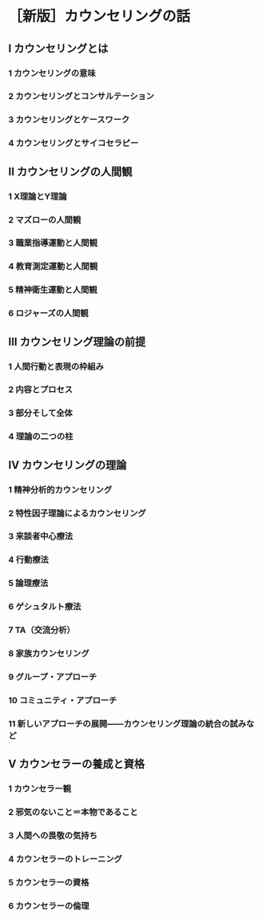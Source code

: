 # ［新版］カウンセリングの話
## I カウンセリングとは
### 1 カウンセリングの意味
### 2 カウンセリングとコンサルテーション
### 3 カウンセリングとケースワーク
### 4 カウンセリングとサイコセラピー
## II カウンセリングの人間観
### 1 X理論とY理論
### 2 マズローの人間観
### 3 職業指導運動と人間観
### 4 教育測定運動と人間観
### 5 精神衛生運動と人間観
### 6 ロジャーズの人間観
## III カウンセリング理論の前提
### 1 人間行動と表現の枠組み
### 2 内容とプロセス
### 3 部分そして全体
### 4 理論の二つの柱
## IV カウンセリングの理論
### 1 精神分析的カウンセリング
### 2 特性因子理論によるカウンセリング
### 3 来談者中心療法
### 4 行動療法
### 5 論理療法
### 6 ゲシュタルト療法
### 7 TA（交流分析）
### 8 家族カウンセリング
### 9 グループ・アプローチ
### 10 コミュニティ・アプローチ
### 11 新しいアプローチの展開――カウンセリング理論の統合の試みなど
## V カウンセラーの養成と資格
### 1 カウンセラー観
### 2 邪気のないこと＝本物であること
### 3 人間への畏敬の気持ち
### 4 カウンセラーのトレーニング
### 5 カウンセラーの資格
### 6 カウンセラーの倫理

